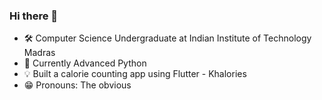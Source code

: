 ### Hi there 👋
- 🛠️ Computer Science Undergraduate at Indian Institute of Technology Madras 
- 🔧 Currently Advanced Python 
- 💡 Built a calorie counting app using Flutter  - Khalories 
- 😁 Pronouns: The obvious

<!--
**vinkar-89/vinkar-89** is a ✨ _special_ ✨ repository because its `README.md` (this file) appears on your GitHub profile.

Here are some ideas to get you started:

- 🔭 I’m currently working on ...
- 🌱 I’m currently learning ...
- 👯 I’m looking to collaborate on ...
- 🤔 I’m looking for help with ...
- 💬 Ask me about ...
- 📫 How to reach me: ...
- 😄 Pronouns: ...
- ⚡ Fun fact: ...
-->
